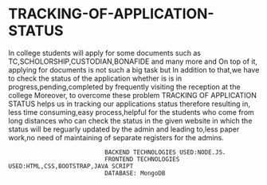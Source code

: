    # TRACKING-OF-APPLICATION-STATUS
In college students will apply for some documents such as TC,SCHOLORSHIP,CUSTODIAN,BONAFIDE and many more and On top of it, applying for documents is not such a big task but In addition to that,we have to check the status of the application whether is is in progress,pending,completed by frequently visiting the reception at the college Moreover, to overcome these problem TRACKING OF APPLICATION STATUS helps us in tracking our applications status therefore resulting in, less time consuming,easy process,helpful for the students who come from long distances who can check the status in the given website in  which the status will be reguarly updated by the admin and leading to,less paper work,no need of maintaining of separate registers for the admins.

                               BACKEND TECHNOLOGIES USED:NODE.JS.
                               FRONTEND TECHNOLOGIES USED:HTML,CSS,BOOTSTRAP,JAVA SCRIPT
                               DATABASE: MongoDB
